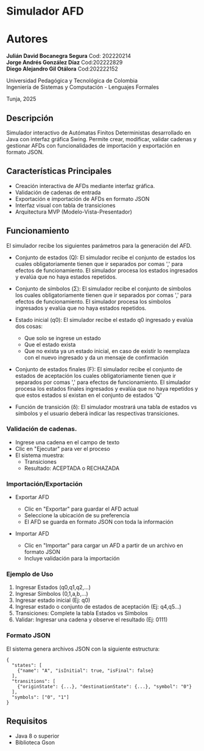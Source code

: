 # Simulador AFD

# Autores

**Julián David Bocanegra Segura** Cod: 202220214<br>
**Jorge Andrés González Díaz** Cod:202222829<br>
**Diego Alejandro Gil Otálora** Cod:202222152

Universidad Pedagógica y Tecnológica de Colombia  
Ingeniería de Sistemas y Computación - Lenguajes Formales

Tunja, 2025

## Descripción

Simulador interactivo de Autómatas Finitos Deterministas desarrollado en Java con interfaz gráfica Swing. Permite crear, modificar, validar cadenas y gestionar AFDs con funcionalidades de importación y exportación en formato JSON.

## Características Principales

- Creación interactiva de AFDs mediante interfaz gráfica.
- Validación de cadenas de entrada
- Exportación e importación de AFDs en formato JSON
- Interfaz visual con tabla de transiciones
- Arquitectura MVP (Modelo-Vista-Presentador)


## Funcionamiento

El simulador recibe los siguientes parámetros para la generación del AFD.

- Conjunto de estados (Q): El simulador recibe el conjunto de estados los cuales obligatoriamente tienen que ir separados por comas ',' para efectos de funcionamiento.
El simulador procesa los estados ingresados y evalúa que no haya estados repetidos.
- Conjunto de símbolos (Σ): El simulador recibe el conjunto de símbolos los cuales obligatoriamente tienen que ir separados por comas ',' para efectos de funcionamiento.
  El simulador procesa los símbolos ingresados y evalúa que no haya estados repetidos.
- Estado inicial (q0): El simulador recibe el estado q0 ingresado y evalúa dos cosas:
  - Que solo se ingrese un estado
  - Que el estado exista
  - Que no exista ya un estado inicial, en caso de existir lo reemplaza con el nuevo ingresado y da un mensaje de confirmación
 
- Conjunto de estados finales (F): El simulador recibe el conjunto de estados de aceptación los cuales obligatoriamente tienen que ir separados por comas ',' para efectos de funcionamiento.
  El simulador procesa los estados finales ingresados y evalúa que no haya repetidos y que estos estados sí existan en el conjunto de estados 'Q'

- Función de transición (δ): El simulador mostrará una tabla de estados vs símbolos y el usuario deberá indicar las respectivas transiciones.

### Validación de cadenas.

- Ingrese una cadena en el campo de texto
- Clic en "Ejecutar" para ver el proceso
- El sistema muestra:
  - Transiciones
  - Resultado: ACEPTADA o RECHAZADA


### Importación/Exportación

- Exportar AFD
  - Clic en "Exportar" para guardar el AFD actual
  - Seleccione la ubicación de su preferencia
  - El AFD se guarda en formato JSON con toda la información
  

- Importar AFD
  - Clic en "Importar" para cargar un AFD a partir de un archivo en formato JSON
  - Incluye validación para la importación

### Ejemplo de Uso

1. Ingresar Estados (q0,q1,q2,...)
2. Ingresar Símbolos (0,1,a,b,...)
3. Ingresar estado inicial (Ej: q0)
4. Ingresar estado o conjunto de estados de aceptación (Ej: q4,q5...)
5. Transiciones: Complete la tabla Estados vs Símbolos
6. Validar: Ingresar una cadena y observe el resultado (Ej: 0111)

### Formato JSON

El sistema genera archivos JSON con la siguiente estructura:



```
{
  "states": [
    {"name": "A", "isInitial": true, "isFinal": false}
  ],
  "transitions": [
    {"originState": {...}, "destinationState": {...}, "symbol": "0"}
  ],
  "symbols": ["0", "1"]
}
```

## Requisitos

- Java 8 o superior
- Biblioteca Gson
